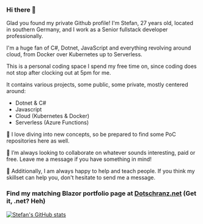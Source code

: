 ### Hi there 👋

Glad you found my private Github profile! I'm Stefan, 27 years old, located in southern Germany, and I work as a Senior fullstack developer professionally.

I'm a huge fan of C#, Dotnet, JavaScript and everything revolving around cloud, from Docker over Kubernetes up to Serverless.

This is a personal coding space I spend my free time on, since coding does not stop after clocking out at 5pm for me.

It contains various projects, some public, some private, mostly centered around:
- Dotnet & C# 
- Javascript
- Cloud (Kubernetes & Docker)
- Serverless (Azure Functions)

📖 I love diving into new concepts, so be prepared to find some PoC repositories here as well.

👯 I’m always looking to collaborate on whatever sounds interesting, paid or free. Leave me a message if you have something in mind!

📨 Additionally, I am always happy to help and teach people. If you think my skillset can help you, don't hesitate to send me a message.

### Find my matching Blazor portfolio page at [Dotschranz.net](https://dotschranz.net) (Get it, .net? Heh)

[![Stefan's GitHub stats](https://github-readme-stats.vercel.app/api?username=Sossenbinder)](https://github.com/Sossenbinder/github-readme-stats)
